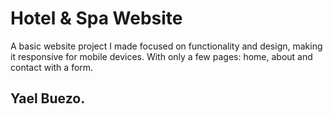 # Hotel & Spa Website
A basic website project I made focused on functionality and design, making it responsive for mobile devices. With only a few pages: home, about and contact with a form.
## Yael Buezo.
